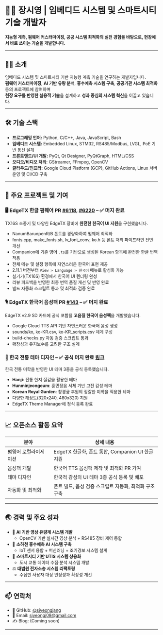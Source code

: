 # 👨‍💻 장시영 | 임베디드 시스템 및 스마트시티 기술 개발자  
**지능형 계측, 펌웨어 커스터마이징, 공공 시스템 최적화의 실전 경험을 바탕으로, 현장에서 바로 쓰이는 기술을 개발합니다.**

---

## 🧑‍🔬 소개

임베디드 시스템 및 스마트시티 기반 지능형 계측 기술을 연구하는 개발자입니다.  
**펌웨어 커스터마이징**, **AI 기반 유량 분석**, **홍수예측 시스템 구축**, **공공기관 시스템 최적화** 등의 프로젝트에 참여하며  
**현장 요구를 반영한 실용적 기술**을 설계하고 **성과 중심의 시스템 혁신**을 이끌고 있습니다.

---

## 🛠️ 기술 스택

- **프로그래밍 언어:** Python, C/C++, Java, JavaScript, Bash  
- **임베디드 시스템:** Embedded Linux, STM32, RS485/Modbus, LVGL, PoE 기반 통신 설계  
- **프론트엔드/UI 개발:** PyQt, Qt Designer, PyQtGraph, HTML/CSS  
- **오디오/비디오 처리:** GStreamer, FFmpeg, OpenCV  
- **클라우드/인프라:** Google Cloud Platform (GCP), GitHub Actions, Linux 서버 운영 및 CI/CD 구축  

---

## 🚀 주요 프로젝트 및 기여

### 🖥️ EdgeTX 한글 펌웨어 PR [#6118](https://github.com/EdgeTX/edgetx/pull/6118), [#6220](https://github.com/EdgeTX/edgetx/pull/6220) – ✅ 머지 완료  
TX16S 조종기 및 다양한 EdgeTX 장비에 **완전한 한국어 UI 지원**을 구현했습니다.

- NanumBarunpenR/B 폰트를 경량화하여 펌웨어 최적화  
- fonts.cpp, make_fonts.sh, lv_font_conv, ko.h 등 폰트 처리 파이프라인 전면 개선  
- Companion에 기존 영어 `.ts`를 기반으로 생성된 Korean 항목에 완전한 한글 번역 적용 
- 전체 메뉴 및 설정 항목에 자연스러운 한국어 표현 제공
- 2.11.1 버전부터 `View > Language > 한국어` 메뉴로 활성화 가능
- 실기기(TX16S) 환경에서 한국어 UI 렌더링 완성  
- 리뷰 피드백을 반영한 최종 번역 품질 개선 및 반영 완료
- 빌드 자동화 스크립트 통과 및 최적화 검증 완료  

### 🎙️ EdgeTX 한국어 음성팩 PR [#143](https://github.com/EdgeTX/edgetx-sdcard-sounds/pull/143) – ✅ 머지 완료  
EdgeTX v2.9 SD 카드에 공식 포함될 **고음질 한국어 음성팩**을 개발했습니다.

- Google Cloud TTS API 기반 자연스러운 한국어 음성 생성  
- sounds/ko, ko-KR.csv, ko-KR_scripts.csv 체계 구성  
- build-checks.py 자동 검증 스크립트 통과  
- 확장성과 유지보수를 고려한 구조 설계  

### 🎨 한국 전통 테마 디자인 – ✅ 공식 머지 완료 [링크](https://github.com/EdgeTX/themes)  
한국 전통 미학을 반영한 UI 테마 3종을 공식 등록했습니다.

- **Hanji**: 전통 한지 질감을 활용한 테마  
- **Hunminjeongeum**: 훈민정음 서체 기반 고전 감성 테마  
- **Korean Royal Garden**: 창경궁 후원의 정갈한 미학을 적용한 테마
- 다양한 해상도(320x240, 480x320) 지원  
- EdgeTX Theme Manager에 정식 등록 완료  

---

## 📈 오픈소스 활동 요약

| 분야                           | 상세 내용                                                      |
|------------------------------|---------------------------------------------------------------|
| 펌웨어 로컬라이제이션          | EdgeTX 한글화, 폰트 통합, Companion UI 한글 지원              |
| 음성팩 개발                   | 한국어 TTS 음성팩 제작 및 최적화 PR 기여                       |
| 테마 디자인                   | 한국적 감성의 UI 테마 3종 공식 등록 및 배포                    |
| 자동화 및 최적화              | 폰트 빌드, 음성 검증 스크립트 자동화, 최적화 구조 구축        |

---

## 🌏 경력 및 주요 성과

- 🎥 **AI 기반 영상 유량계 시스템 개발**  
  - OpenCV 기반 실시간 영상 분석 + RS485 장비 제어 통합  
- 🧠 **소하천 홍수예측 AI 시스템 구축**  
  - IoT 센서 융합 + 머신러닝 + 조기경보 시스템 설계  
- 🚦 **스마트시티 기반 UTIS 시스템 상용화**  
  - 도시 교통 데이터 수집·분석 시스템 개발  
- ⚖️ **대법원 전자소송 시스템 리팩토링**  
  - 수십만 사용자 대상 안정성과 확장성 개선  

---

## 📫 연락처

- 🐙 GitHub: [@siyeongjang](https://github.com/siyeongjang)  
- 📧 Email: siyeongj08@gmail.com  
- ✍️ Blog: (Coming soon)

---
